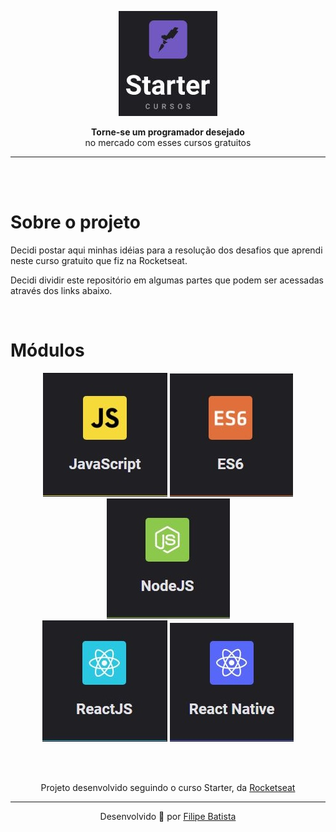 <p align="center">
<a href="https://app.rocketseat.com.br/dashboard"><img src="./assets/starter_logo.JPG"></a>
</p>
<p align="center">
<strong>Torne-se um programador desejado</strong><br>
 no mercado com esses cursos gratuitos
</p>
<hr>

<br>
<br>
<h1>Sobre o projeto</h1>
<p>
Decidi postar aqui minhas idéias para a resolução dos desafios que aprendi neste curso gratuito que fiz na Rocketseat.

Decidi dividir este repositório em algumas partes que podem ser acessadas através dos links abaixo.
</p>
<br>

<h1>Módulos</h1>
<p align="center">
<a href="https://github.com/modernfunkboss/RS-Starter/tree/master/js"><img src="./assets/js.jpg"></a>
<a href="#"><img src="./assets/ES6.jpg"></a>
<a href="#"><img src="./assets/Node.jpg"></a><br>
<a href="#"><img src="./assets/ReactJS.jpg"></a>
<a href="#"><img src="./assets/ReactNative.jpg"></a>
</p>



<br>
<br>

<p align="center">
Projeto desenvolvido seguindo o curso Starter, da <a target="_blank" href="https://rocketseat.com.br">Rocketseat</a>
</p>

---

<p align="center">Desenvolvido 💜 por <a href="https://github.com/modernfunkboss/">Filipe Batista</a></p>
